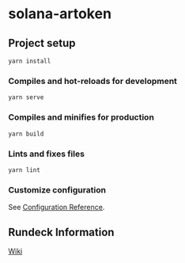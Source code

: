 # solana-artoken

## Project setup
```
yarn install
```

### Compiles and hot-reloads for development
```
yarn serve
```

### Compiles and minifies for production
```
yarn build
```

### Lints and fixes files
```
yarn lint
```

### Customize configuration
See [Configuration Reference](https://cli.vuejs.org/config/).

## Rundeck Information
[Wiki](https://github.com/ashiqur-rony/solana-artoken/wiki/How-to-run-commands-in-Rundeck)
